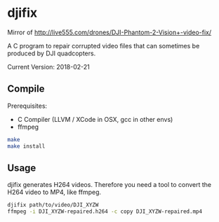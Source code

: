 # djifix

Mirror of http://live555.com/drones/DJI-Phantom-2-Vision+-video-fix/

A C program to repair corrupted video files that can sometimes be produced by DJI quadcopters.

Current Version: 2018-02-21
  
## Compile

Prerequisites:
* C Compiler (LLVM / XCode in OSX, gcc in other envs)
* ffmpeg

```bash
make
make install
```

## Usage
djifix generates H264 videos. Therefore you need a tool to convert the H264 video to MP4, like ffmpeg.

```bash
djifix path/to/video/DJI_XYZW
ffmpeg -i DJI_XYZW-repaired.h264 -c copy DJI_XYZW-repaired.mp4
```

